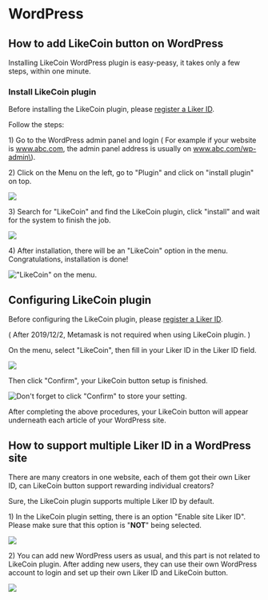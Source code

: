 # WordPress

## How to add LikeCoin button on WordPress

Installing LikeCoin WordPress plugin is easy-peasy, it takes only a few steps, within one minute.

### Install LikeCoin plugin  <a id="-likecoin-"></a>

Before installing the LikeCoin plugin, please [register a Liker ID](https://docs.like.co/user-guide/liker-id/how-to-register-a-liker-id).

Follow the steps:

1\) Go to the WordPress admin panel and login \( For example if your website is www.abc.com, the admin panel address is usually on www.abc.com/wp-admin\).

2\)  Click on the Menu on the left, go to "Plugin" and click on "install plugin" on top.

![](https://downloads.intercomcdn.com/i/o/72823649/de9b920907d2af82226ac75d/image.png)

3\) Search for "LikeCoin" and find the LikeCoin plugin, click "install" and wait for the system to finish the job.

![](https://downloads.intercomcdn.com/i/o/72829954/b4eb1f0016d9d8625fbae18d/image+%281%29.png)

4\) After installation, there will be an "LikeCoin" option in the menu. Congratulations,  installation is done!  


![&quot;LikeCoin&quot; on the menu.](https://downloads.intercomcdn.com/i/o/78316704/563d879f9e38b9a1095c47be/menu+choice.png)

## Configuring LikeCoin plugin

Before configuring the LikeCoin plugin, please [register a Liker ID](https://docs.like.co/user-guide/liker-id/how-to-register-a-liker-id).

 \( After 2019/12/2, Metamask is not required when using LikeCoin plugin. \) 

On the menu, select "LikeCoin",  then fill in your Liker ID in the Liker ID field.

![](https://downloads.intercomcdn.com/i/o/169029380/cb32c7bb0355af7cc8fcd90a/image.png)

Then click "Confirm",  your LikeCoin button setup is finished.

![Don&apos;t forget to click &quot;Confirm&quot; to store your setting.](https://downloads.intercomcdn.com/i/o/169030016/a06e41a0df716187532d749b/image.png)

After completing the above procedures, your LikeCoin button will appear underneath each article of your WordPress site.

## How to support multiple Liker ID in a WordPress site

There are many creators in one website, each of them got their own Liker ID, can LikeCoin button support rewarding individual creators?

Sure, the LikeCoin plugin supports multiple Liker ID by default.

1\) In the LikeCoin plugin setting, there is an option  "Enable site Liker ID".  Please make sure that this option is "**NOT**" being selected.

![](https://downloads.intercomcdn.com/i/o/136642368/d706b1b2fce0cc75ee5b41f8/image.png)

2\) You can add new WordPress users as usual, and this part is not related to LikeCoin plugin. After adding new users, they can use their own WordPress account to login and set up their own Liker ID and LikeCoin button.

![](https://downloads.intercomcdn.com/i/o/136642597/50fe2f0401676caf9ebf86f6/image.png)

